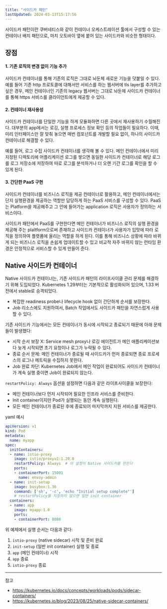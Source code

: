 ```yaml
---
title: "사이드카 패턴"
lastUpdated: 2024-03-13T15:17:56
---
```

사이드카 패턴이란 쿠버네티스와 같이 컨테이너 오케스트레이션 툴에서 구성할 수 있는 컨테이너 배치 패턴으로, 마치 오토바이 옆에 붙어 있는 사이드카와 비슷한 형태이다.

## 장점

#### 1. 기존 로직의 변경 없이 기능 추가

사이드카 컨테이너를 통해 기존의 로직은 그대로 놔둔체 새로운 기능을 덧붙일 수 있다. 예를 들어 기존 http 프로토콜에 대해서만 서비스를 하는 웹서버에 tls layer를 추가하고 싶은 경우, 메인 컨테이너인 기존의 legacy 웹서버는 그대로 놔둔체 사이드카 컨테이너를 통해 https 서비스를 클라이언트에게 제공할 수 있다.

#### 2. 컨테이너 재사용성

사이드카 컨테이너를 단일한 기능을 하게 모듈화하면 다른 곳에서 재사용하기 수월해진다. 대부분의 app에서는 로깅, 실행 프로세스 정보 확인 등의 작업들이 필요하다. 이때, 미리 인터페이스만 잘 맞춰 놓으면 매번 컴포넌트를 개발할 필요 없이, 하나의 사이드카 컨테이너로 해결할 수 있다.

예를 들어, 로그 수집 사이드카 컨테이너를 생각해 볼 수 있다. 메인 컨테이너에서 미리 지정된 디렉토리에 어플리케이션 로그를 쌓으면 동일한 사이드카 컨테이너로 해당 로그를 로그 저장소에 저장하여 따로 로그를 분석하거나 더 오랜 기간 로그를 확인을 할 수 있게 된다.

#### 3. 간단한 PaaS 구현

사이드카 컨테이너를 비즈니스 로직을 제공 컨테이너로 활용하고, 메인 컨테이너에서는 단지 실행환경을 제공하는 역할만 담당하게 하는 PaaS 서비스를 구성할 수 있다. PaaS는 Platform을 제공해주고 그 안에 들어가는 application 로직은 사용자가 정의하는 서비스이다.

사이드카 패턴에서 PaaS를 구현한다면 메인 컨테이너가 비즈니스 로직의 실행 환경을 제공해 주는 plaltform으로써 존재하고 사이드카 컨테이너가 사용자가 입맛에 따라 로직을 정의하여 플랫폼에 올리는 역할을 하게 된다. 이를 통해 비즈니스 상황에 따라 바뀌게 되는 비즈니스 로직을 손쉽게 업데이트할 수 있고 비교적 자주 바뀌지 않는 런타임 환경은 안정적으로 서비스할 수 있게 만들어 준다.

## Native 사이드카 컨테이너

Native 사이드카 컨테이너는, 기존 사이드카 패턴의 라이프사이클 관리 문제를 해결하기 위해 도입되었다. Kubernetes 1.29부터는 기본적으로 활성화되어 있으며, 1.33 버전에서 stable로 승격되었다.

- 복잡한 readiness probe나 lifecycle hook 없이 간단하게 순서를 보장한다.
- Job 리소스에도 지원하여서, Batch 작업에서도 사이드카 패턴을 자연스럽게 사용할 수 있다.

기존 사이드카 기능에서는 모든 컨테이너가 동시에 시작되고 종료되기 때문에 아래 문제들이 발생했다:

- 시작 순서 보장 X: Service mesh proxy나 로깅 에이전트가 메인 애플리케이션보다 늦게 시작되면 초기 요청이나 로그가 누락될 수 있다.
- 종료 순서 문제: 메인 컨테이너가 종료될 때 사이드카가 먼저 종료되면 종료 프로세스의 로그나 메트릭을 수집하지 못한다.
- Job 완료 차단: Kubernetes Job에서 메인 작업이 완료되어도 사이드카 컨테이너가 계속 실행 중이면 Job이 완료되지 않는다.

`restartPolicy: Always` 옵션을 설정하면 다음과 같은 라이프사이클을 보장한다:

- 메인 컨테이너보다 먼저 시작되어 필요한 인프라 서비스를 준비한다.
- Init container이지만 Pod가 실행되는 동안 계속 실행된다.
- 모든 메인 컨테이너가 종료된 후에 종료되어 마지막까지 지원 서비스를 제공한다.

yaml 예시

```yaml
apiVersion: v1
kind: Pod
metadata:
  name: myapp
spec:
  initContainers:
  - name: istio-proxy
    image: istio/proxyv2:1.20.0
    restartPolicy: Always  # 이 설정이 Native 사이드카를 만든다
    ports:
    - containerPort: 15001
      name: envoy-admin
  - name: init-setup
    image: busybox:1.36
    command: ['sh', '-c', 'echo "Initial setup complete"']
    # restartPolicy를 지정하지 않으면 일반 init container
  containers:
  - name: app
    image: myapp:1.0
    ports:
    - containerPort: 8080
```

위 예제에서 실행 순서는 다음과 같다:

1. `istio-proxy` (native sidecar) 시작 및 준비 완료
2. `init-setup` (일반 init container) 실행 및 종료
3. `app` (메인 컨테이너) 시작
4. `app` 종료
5. `istio-proxy` 종료

---

참고

- <https://kubernetes.io/docs/concepts/workloads/pods/sidecar-containers/>
- <https://kubernetes.io/blog/2023/08/25/native-sidecar-containers/>
